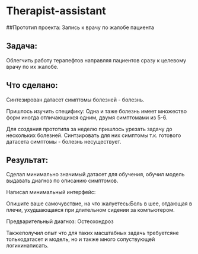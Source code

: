 # Therapist-assistant
##Прототип проекта:  Запись к врачу по жалобе пациента

## Задача:

Облегчить работу терапефтов направляя пациентов сразу к целевому врачу по их жалобе.

## Что сделано:

Синтезирован датасет симптомы болезней - болезнь.

Пришлось изучить специфику: Одна и таже болезнь имеет множество форм иногда  отличающихся одним, двумя симптомами из 5-6.

Для создания прототипа за неделю пришлось урезать задачу  до нескольких болезней. Синтзировать для  них симптомы т.к. готового датасета симптомы - болезнь несуществует.

## Результат:

Сделал минимально значимый датасет для обучения, обучил  модель выдавать диагноз по описанию симптомов.

Написал минимальный интерфейс:

Опишите ваше  самочувствие, на что жалуетесь:Боль в шее, отдающая в плечи, ухудшающаяся при длительном сидении за компьютером.

Предварительный диагноз: Остеохондроз

Такжеполучил опыт что для таких масштабных задачь требуетсяне толькодатасет и модель, но и  также много сопуствующей логикинаписать.
